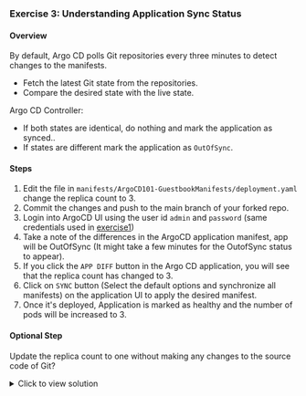 ### Exercise 3: Understanding Application Sync Status

#### Overview

By default, Argo CD polls Git repositories every three minutes to detect changes to the manifests.
- Fetch the latest Git state from the repositories.
- Compare the desired state with the live state.

Argo CD Controller:
- If both states are identical, do nothing and mark the application as synced..
- If states are different mark the application as `OutOfSync`.

#### Steps

1. Edit the file in  `manifests/ArgoCD101-GuestbookManifests/deployment.yaml` change the replica count to 3.
1. Commit the changes and push to the main branch of your forked repo.
1. Login into ArgoCD UI using the user id `admin` and `password` (same credentials used in [exercise1][1])
1. Take a note of the differences in the ArgoCD application manifest,  app will be OutOfSync (It might take a few minutes for the OutofSync status to appear).
1. If you click the `APP DIFF` button in the Argo CD application, you will see that the replica count has changed to 3.
1. Click on  `SYNC` button (Select the default options and synchronize all manifests) on the  application UI to apply the desired manifest.
1. Once it's deployed, Application is marked as healthy and the number of pods will be increased to 3.

#### Optional Step

Update the replica count to one without making any changes to the source code of Git?

<details>
<summary>Click to view solution</summary>
    <ol>
    <li>In the ArgoCD UI, click on `deploy` resource. Edit the `live manifest` and set the replica count to one and save it.</li>
    <li>A total of 2 pods will terminate and the application will be marked out of sync.</li>
    </ol>
</details>

[1]: exercise1.md
